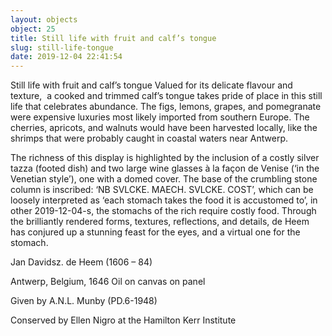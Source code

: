 ```yaml
---
layout: objects
object: 25
title: Still life with fruit and calf’s tongue
slug: still-life-tongue
date: 2019-12-04 22:41:54
---
```

Still life with fruit and calf’s tongue  Valued for its delicate flavour and texture,  a cooked and trimmed calf’s tongue takes pride of place in this still life that celebrates abundance. The figs, lemons, grapes, and pomegranate were expensive luxuries most likely imported from southern Europe. The cherries, apricots, and walnuts would have  been harvested locally, like the shrimps that  were probably caught in coastal waters near Antwerp.  

The richness of this display is highlighted by the inclusion of a costly silver tazza (footed dish) and two large wine glasses à la façon de Venise (‘in the Venetian style’), one with a domed cover. The base of the crumbling stone column is inscribed: ‘NB SVLCKE. MAECH. SVLCKE. COST’, which can be loosely interpreted as ‘each stomach takes the food it is accustomed to’, in other 2019-12-04-s, the stomachs of the rich require costly food. Through the brilliantly rendered forms, textures, reflections, and details, de Heem has conjured up a stunning feast for the eyes, and a virtual one for the stomach.

Jan Davidsz. de Heem (1606 – 84)  

Antwerp, Belgium, 1646 Oil on canvas on panel  

Given by A.N.L. Munby (PD.6-1948)  

Conserved by Ellen Nigro at the Hamilton Kerr Institute
